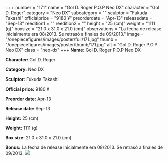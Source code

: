 +++
number = "171"
name = "Gol D. Roger P.O.P Neo DX"
character = "Gol D. Roger"
category = "Neo DX"
subcategory = ""
sculptor = "Fukuda Takashi"
officialprice = "9180 ¥"
preorderdate = "Apr-13"
releasedate = "Sep-13"
reedition1 = ""
reedition2 = ""
height = "25 (cm)"
weight = "1111 (g)"
boxsize = "21.0 x 31.0 x 21.0 (cm)"
observations = "La fecha de release inicialmente era 08/2013. Se retrasó a finales de 09/2013."
image = "/onepiecefigures/images/poster/full/171.jpg"
thumb = "/onepiecefigures/images/poster/thumb/171.jpg"
alt = "Gol D. Roger P.O.P Neo DX"
class = "neo-dx"
+++
**Name:** Gol D. Roger P.O.P Neo DX

**Character:** Gol D. Roger

**Category:** Neo DX 

**Sculptor:** Fukuda Takashi

**Official price:** 9180 ¥

**Preorder date:** Apr-13

**Release date:** Sep-13

**Height:** 25 (cm)

**Weight:** 1111 (g)

**Box size:** 21.0 x 31.0 x 21.0 (cm)

**Bonus:** La fecha de release inicialmente era 08/2013. Se retrasó a finales de 09/2013.
<img src="/onepiecefigures/images/poster/thumb/171.jpg">